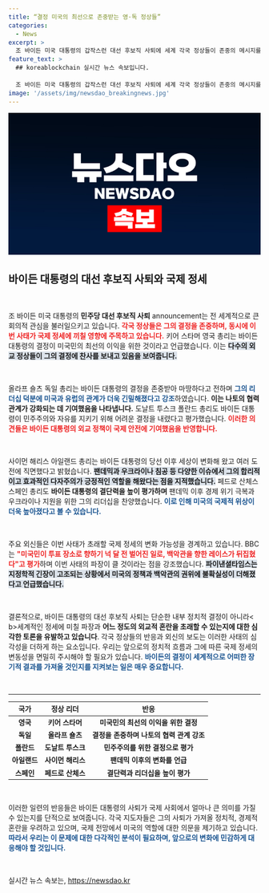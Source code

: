 ```yaml
---
title: “결정 미국의 최선으로 존중받는 영·독 정상들”
categories:
  - News
excerpt: >
  조 바이든 미국 대통령의 갑작스런 대선 후보직 사퇴에 세계 각국 정상들이 존중의 메시지를 전하며 국제 정세에 미칠 충격을 우려하고 있다. 백악관을 향한 레이스가 뒤흔들린 가운데, 지정학적 긴장이 고조되고 있다.
feature_text: >
  ## koreablockchain 실시간 뉴스 속보입니다.

  조 바이든 미국 대통령의 갑작스런 대선 후보직 사퇴에 세계 각국 정상들이 존중의 메시지를 전하며 국제 정세에 미칠 충격을 우려하고 있다. 백악관을 향한 레이스가 뒤흔들린 가운데, 지정학적 긴장이 고조되고 있다.
image: '/assets/img/newsdao_breakingnews.jpg'
---
```


<p><img src="/assets/img/newsdao_breakingnews.jpg" alt="koreablockchain 속보" /></p>

<h2 data-ke-size="size26">바이든 대통령의 대선 후보직 사퇴와 국제 정세</h2>

<p data-ke-size="size16">&nbsp;</p>

<p data-ke-size="size16">조 바이든 미국 대통령의 <b>민주당 대선 후보직 사퇴</b> announcement는 전 세계적으로 큰 회의적 관심을 불러일으키고 있습니다. <b><span style="color: #ee2323;">각국 정상들은 그의 결정을 존중하며, 동시에 이번 사태가 국제 정세에 끼칠 영향에 주목하고 있습니다.</span></b> 키어 스타머 영국 총리는 바이든 대통령의 결정이 미국민의 최선의 이익을 위한 것이라고 언급했습니다. 이는 <b><span style="background-color: #21538527;">다수의 외교 정상들이 그의 결정에 찬사를 보내고 있음을 보여줍니다.</span></b> </p>

<p data-ke-size="size16">&nbsp;</p>

<p data-ke-size="size16">올라프 숄츠 독일 총리는 바이든 대통령의 결정을 존중받아 마땅하다고 전하며 <b><span style="color: #1a5490;">그의 리더십 덕분에 미국과 유럽의 관계가 더욱 긴밀해졌다고 강조</span></b>하였습니다. <b>이는 나토의 협력 관계가 강화되는 데 기여했음을 나타냅니다.</b> 도날트 투스크 폴란드 총리도 바이든 대통령이 민주주의와 자유를 지키기 위해 어려운 결정을 내렸다고 평가했습니다. <b><span style="color: #ee2323;">이러한 의견들은 바이든 대통령의 외교 정책이 국제 안전에 기여했음을 반영합니다.</span></b> </p>

<p data-ke-size="size16">&nbsp;</p>

<p data-ke-size="size16">사이먼 해리스 아일랜드 총리는 바이든 대통령의 당선 이후 세상이 변화해 왔고 여러 도전에 직면했다고 밝혔습니다. <b><span style="background-color: #21538527;">팬데믹과 우크라이나 침공 등 다양한 이슈에서 그의 합리적이고 효과적인 다자주의가 긍정적인 역할을 해왔다는 점을 지적했습니다.</span></b> 페드로 산체스 스페인 총리도 <b>바이든 대통령의 결단력을 높이 평가하며</b> 팬데믹 이후 경제 위기 극복과 우크라이나 지원을 위한 그의 리더십을 찬양했습니다. <b><span style="color: #1a5490;">이로 인해 미국의 국제적 위상이 더욱 높아졌다고 볼 수 있습니다.</span></b> </p>

<p data-ke-size="size16">&nbsp;</p>

<p data-ke-size="size16">주요 외신들은 이번 사태가 초래할 국제 정세의 변화 가능성을 경계하고 있습니다. BBC는 <b><span style="color: #ee2323;">"미국민이 투표 장소로 향하기 넉 달 전 벌어진 일로, 백악관을 향한 레이스가 뒤집혔다"고 평가</span></b>하며 이번 사태의 파장이 클 것이라는 점을 강조했습니다. <b><span style="background-color: #21538527;">파이낸셜타임스는 지정학적 긴장이 고조되는 상황에서 미국의 정책과 백악관의 권위에 불확실성이 더해졌다고 언급했습니다.</span></b> </p>

<p data-ke-size="size16">&nbsp;</p>

<p data-ke-size="size16">결론적으로, 바이든 대통령의 대선 후보직 사퇴는 단순한 내부 정치적 결정이 아니라< b>세계적인 정세에 미칠 파장</b>과 <b>어느 정도의 외교적 혼란을 초래할 수 있는지에 대한 심각한 토론을 유발하고 있습니다</b>. 각국 정상들의 반응과 외신의 보도는 이러한 사태의 심각성을 더하게 하는 요소입니다. 우리는 앞으로의 정치적 흐름과 그에 따른 국제 정세의 변동성을 면밀히 주시해야 할 필요가 있습니다. <b><span style="color: #1a5490;">바이든의 결정이 세계적으로 어떠한 장기적 결과를 가져올 것인지를 지켜보는 일은 매우 중요합니다.</span></b> </p>

<p data-ke-size="size16">&nbsp;</p>

<hr />

<table style="width: 100%;">
    <thead>
        <tr>
            <th style="text-align: center; height: 17px;"><b>국가</b></th>
            <th style="text-align: center; height: 17px;"><b>정상 리더</b></th>
            <th style="text-align: center; height: 17px;"><b>반응</b></th>
        </tr>
    </thead>
    <tbody>
        <tr>
            <td style="text-align: center; height: 17px;"><b>영국</b></td>
            <td style="text-align: center; height: 17px;"><b>키어 스타머</b></td>
            <td style="text-align: center; height: 17px;"><b>미국민의 최선의 이익을 위한 결정</b></td>
        </tr>
        <tr>
            <td style="text-align: center; height: 17px;"><b>독일</b></td>
            <td style="text-align: center; height: 17px;"><b>올라프 숄츠</b></td>
            <td style="text-align: center; height: 17px;"><b>결정을 존중하며 나토의 협력 관계 강조</b></td>
        </tr>
        <tr>
            <td style="text-align: center; height: 17px;"><b>폴란드</b></td>
            <td style="text-align: center; height: 17px;"><b>도날트 투스크</b></td>
            <td style="text-align: center; height: 17px;"><b>민주주의를 위한 결정으로 평가</b></td>
        </tr>
        <tr>
            <td style="text-align: center; height: 17px;"><b>아일랜드</b></td>
            <td style="text-align: center; height: 17px;"><b>사이먼 해리스</b></td>
            <td style="text-align: center; height: 17px;"><b>팬데믹 이후의 변화를 언급</b></td>
        </tr>
        <tr>
            <td style="text-align: center; height: 17px;"><b>스페인</b></td>
            <td style="text-align: center; height: 17px;"><b>페드로 산체스</b></td>
            <td style="text-align: center; height: 17px;"><b>결단력과 리더십을 높이 평가</b></td>
        </tr>
    </tbody>
</table>

<p data-ke-size="size16">&nbsp;</p>

<p data-ke-size="size16">이러한 일련의 반응들은 바이든 대통령의 사퇴가 국제 사회에서 얼마나 큰 의미를 가질 수 있는지를 단적으로 보여줍니다. 각국 지도자들은 그의 사퇴가 가져올 정치적, 경제적 혼란을 우려하고 있으며, 국제 전망에서 미국의 역할에 대한 의문을 제기하고 있습니다. <b><span style="color: #1a5490;">따라서 우리는 이 문제에 대한 다각적인 분석이 필요하며, 앞으로의 변화에 민감하게 대응해야 할 것입니다.</span></b> </p>

<p data-ke-size="size16">&nbsp;</p>
실시간 뉴스 속보는, <a href="https://newsdao.kr" rel="dofollow">https://newsdao.kr</a>


